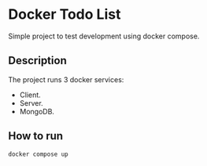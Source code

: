 # Docker Todo List
Simple project to test development using docker compose.

## Description 
The project runs 3 docker services:
- Client.
- Server.
- MongoDB.

## How to run
```
docker compose up
```